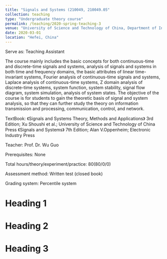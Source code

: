```yaml
---
title: "Signals and Systems (210049, 210049.05"
collection: teaching
type: "Undergraduate theory course"
permalink: /teaching/2020-spring-teaching-3
venue: "University of Science and Technology of China, Department of Information Science and Technology"
date: 2020-03-01
location: "Hefei, China"
---
```


Serve as: Teaching Assistant

The course mainly includes the basic concepts for both continuous-time and discrete-time signals and systems, analysis of signals and systems in both time and frequency domains, the basic attributes of linear time-invariant systems, Fourier analysis of continuous-time signals and systems, Laplace analysis of continuous-time systems, Z domain analysis of discrete-time systems, system function, system stability, signal flow diagram, system simulation, analysis of system states. The objective of the course is for students to gain the theoretic basis of signal and system analysis, so that they can further study the theory on information transmission and processing, communication, control, and network.

TextBook: 《Signals and Systems Theory, Methods and Applications》 3rd Edition; Xu Shoushi et al.; University of Science and Technology of China Press 
          《Signals and Systems》 7th Edition; Alan V.Oppenheim; Electronic Industry Press

Teacher: Prof. Dr. Wu Guo

Prerequisites: None

Total hours/theory/experiment/practice: 80(80/0/0)

Assessment method: Written test (closed book)

Grading system: Percentile system

Heading 1
======

Heading 2
======

Heading 3
======